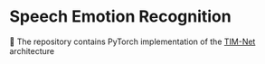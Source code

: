 # Speech Emotion Recognition 
🤖 The repository contains PyTorch implementation of the [TIM-Net](https://arxiv.org/abs/2211.08233) architecture
